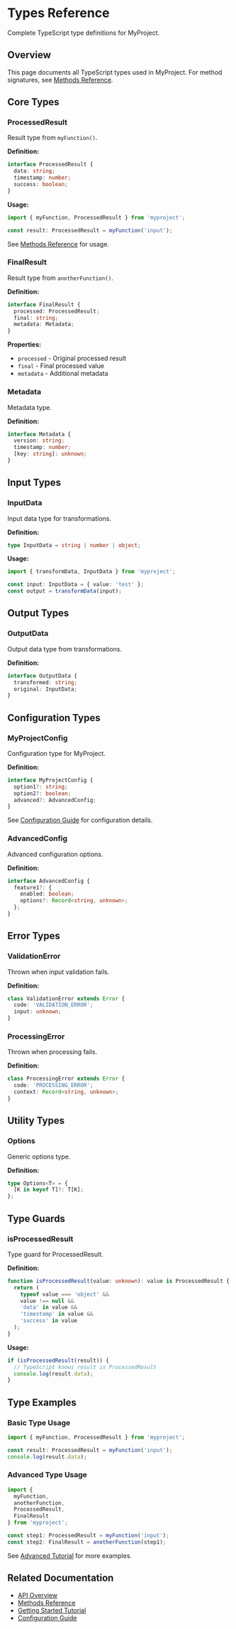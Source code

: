 # Types Reference

Complete TypeScript type definitions for MyProject.

## Overview

This page documents all TypeScript types used in MyProject. For method signatures, see [Methods Reference](./methods.md).

## Core Types

### ProcessedResult

Result type from `myFunction()`.

**Definition:**
```typescript
interface ProcessedResult {
  data: string;
  timestamp: number;
  success: boolean;
}
```

**Usage:**
```typescript
import { myFunction, ProcessedResult } from 'myproject';

const result: ProcessedResult = myFunction('input');
```

See [Methods Reference](./methods.md#myfunction) for usage.

### FinalResult

Result type from `anotherFunction()`.

**Definition:**
```typescript
interface FinalResult {
  processed: ProcessedResult;
  final: string;
  metadata: Metadata;
}
```

**Properties:**
- `processed` - Original processed result
- `final` - Final processed value
- `metadata` - Additional metadata

### Metadata

Metadata type.

**Definition:**
```typescript
interface Metadata {
  version: string;
  timestamp: number;
  [key: string]: unknown;
}
```

## Input Types

### InputData

Input data type for transformations.

**Definition:**
```typescript
type InputData = string | number | object;
```

**Usage:**
```typescript
import { transformData, InputData } from 'myproject';

const input: InputData = { value: 'test' };
const output = transformData(input);
```

## Output Types

### OutputData

Output data type from transformations.

**Definition:**
```typescript
interface OutputData {
  transformed: string;
  original: InputData;
}
```

## Configuration Types

### MyProjectConfig

Configuration type for MyProject.

**Definition:**
```typescript
interface MyProjectConfig {
  option1?: string;
  option2?: boolean;
  advanced?: AdvancedConfig;
}
```

See [Configuration Guide](../guides/configuration.md) for configuration details.

### AdvancedConfig

Advanced configuration options.

**Definition:**
```typescript
interface AdvancedConfig {
  feature1?: {
    enabled: boolean;
    options?: Record<string, unknown>;
  };
}
```

## Error Types

### ValidationError

Thrown when input validation fails.

**Definition:**
```typescript
class ValidationError extends Error {
  code: 'VALIDATION_ERROR';
  input: unknown;
}
```

### ProcessingError

Thrown when processing fails.

**Definition:**
```typescript
class ProcessingError extends Error {
  code: 'PROCESSING_ERROR';
  context: Record<string, unknown>;
}
```

## Utility Types

### Options

Generic options type.

**Definition:**
```typescript
type Options<T> = {
  [K in keyof T]?: T[K];
};
```

## Type Guards

### isProcessedResult

Type guard for ProcessedResult.

**Definition:**
```typescript
function isProcessedResult(value: unknown): value is ProcessedResult {
  return (
    typeof value === 'object' &&
    value !== null &&
    'data' in value &&
    'timestamp' in value &&
    'success' in value
  );
}
```

**Usage:**
```typescript
if (isProcessedResult(result)) {
  // TypeScript knows result is ProcessedResult
  console.log(result.data);
}
```

## Type Examples

### Basic Type Usage

```typescript
import { myFunction, ProcessedResult } from 'myproject';

const result: ProcessedResult = myFunction('input');
console.log(result.data);
```

### Advanced Type Usage

```typescript
import {
  myFunction,
  anotherFunction,
  ProcessedResult,
  FinalResult
} from 'myproject';

const step1: ProcessedResult = myFunction('input');
const step2: FinalResult = anotherFunction(step1);
```

See [Advanced Tutorial](../tutorials/advanced.md#pattern-3-type-safety) for more examples.

## Related Documentation

- [API Overview](./overview.md)
- [Methods Reference](./methods.md)
- [Getting Started Tutorial](../tutorials/getting-started.md)
- [Configuration Guide](../guides/configuration.md)
